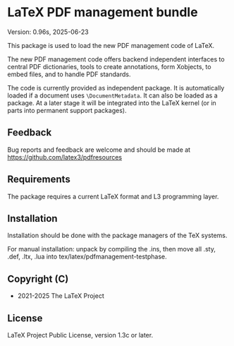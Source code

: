 # LaTeX PDF management bundle

Version: 0.96s, 2025-06-23

This package is used to load the new PDF management code
of LaTeX.

The new PDF management code offers backend independent interfaces to central
PDF dictionaries, tools to create annotations, form Xobjects, to embed
files, and to handle PDF standards.

The code is currently provided as independent package. It is automatically
loaded if a document uses `\DocumentMetadata`. It can also be loaded as a package.
At a later stage it will be integrated into the LaTeX kernel (or in parts into permanent support packages).

## Feedback
Bug reports and feedback are welcome and should be made at 
https://github.com/latex3/pdfresources

## Requirements 
The package requires a current LaTeX format
and L3 programming layer.

## Installation

Installation should be done with the package managers of the TeX systems.

For manual installation: unpack by compiling the .ins, then move all
.sty, .def, .ltx, .lua into tex/latex/pdfmanagement-testphase.


## Copyright (C)
* 2021-2025 The LaTeX Project

## License
LaTeX Project Public License, version 1.3c or later.
